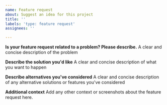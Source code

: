 ```yaml
---
name: Feature request
about: Suggest an idea for this project
title: ''
labels: 'type: feature request'
assignees: ''

---
```


**Is your feature request related to a problem? Please describe.**
A clear and concise description of  the problem

**Describe the solution you'd like**
A clear and concise description of what you want to happen

**Describe alternatives you've considered**
A clear and concise description of any alternative solutions or features you've considered

**Additional context**
Add any other context or screenshots about the feature request here.
